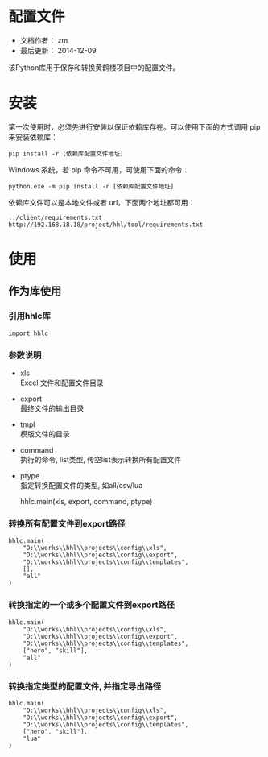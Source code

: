 配置文件
======

* 文档作者： zm
* 最后更新： 2014-12-09

该Python库用于保存和转换黄鹤楼项目中的配置文件。

# 安装

第一次使用时，必须先进行安装以保证依赖库存在。可以使用下面的方式调用 pip 来安装依赖库：

    pip install -r [依赖库配置文件地址]

Windows 系统，若 pip 命令不可用，可使用下面的命令：

    python.exe -m pip install -r [依赖库配置文件地址]

依赖库文件可以是本地文件或者 url，下面两个地址都可用：

	../client/requirements.txt
	http://192.168.18.18/project/hhl/tool/requirements.txt

# 使用

## 作为库使用

### 引用hhlc库

    import hhlc

### 参数说明

* xls  
Excel 文件和配置文件目录
* export  
最终文件的输出目录
* tmpl  
模版文件的目录
* command  
执行的命令, list类型, 传空list表示转换所有配置文件
* ptype  
指定转换配置文件的类型, 如all/csv/lua

    hhlc.main(xls, export, command, ptype)
    
### 转换所有配置文件到export路径

    hhlc.main(
        "D:\\works\\hhl\\projects\\config\\xls",
	    "D:\\works\\hhl\\projects\\config\\export", 
	    "D:\\works\\hhl\\projects\\config\\templates", 
	    [],
	    "all"
	)
    
### 转换指定的一个或多个配置文件到export路径

    hhlc.main(
	    "D:\\works\\hhl\\projects\\config\\xls",
	    "D:\\works\\hhl\\projects\\config\\export", 
	    "D:\\works\\hhl\\projects\\config\\templates", 
	    ["hero", "skill"],
	    "all"
	)
    
### 转换指定类型的配置文件, 并指定导出路径

    hhlc.main(
	    "D:\\works\\hhl\\projects\\config\\xls",
	    "D:\\works\\hhl\\projects\\config\\export", 
	    "D:\\works\\hhl\\projects\\config\\templates", 
	    ["hero", "skill"],
	    "lua"
	)
